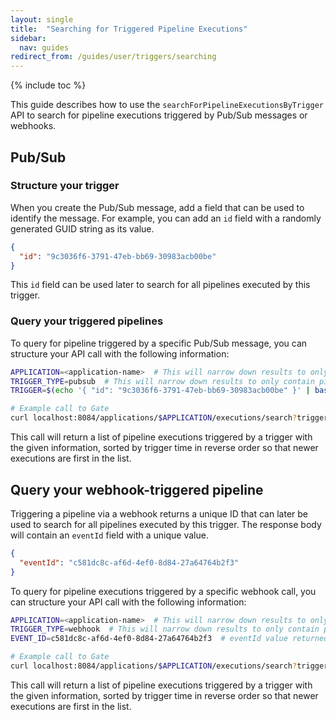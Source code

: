 ```yaml
---
layout: single
title:  "Searching for Triggered Pipeline Executions"
sidebar:
  nav: guides
redirect_from: /guides/user/triggers/searching
---
```


{% include toc %}

This guide describes how to use the `searchForPipelineExecutionsByTrigger` API to search for pipeline executions triggered by Pub/Sub messages or webhooks.

## Pub/Sub

### Structure your trigger

When you create the Pub/Sub message, add a field that can be used to identify the message. For example, you can add an `id` field with a randomly generated GUID string as its value.

```json
{
  "id": "9c3036f6-3791-47eb-bb69-30983acb00be"
}
```

This `id` field can be used later to search for all pipelines executed by this trigger.

### Query your triggered pipelines

To query for pipeline triggered by a specific Pub/Sub message, you can structure your API call with the following information:

```bash
APPLICATION=<application-name>  # This will narrow down results to only contain pipeline executions within a given application. You may supply '*' here to search across all applications.
TRIGGER_TYPE=pubsub  # This will narrow down results to only contain pipelines executions triggered by a Pub/Sub message
TRIGGER=$(echo '{ "id": "9c3036f6-3791-47eb-bb69-30983acb00be" }' | base64)  # This will narrow down results to only contain pipeline executions triggered with a payload that includes this key/value. We base64-encode this so that it can be passed as a query parameter to the API.

# Example call to Gate
curl localhost:8084/applications/$APPLICATION/executions/search?triggerTypes=$TRIGGER_TYPE&trigger=$TRIGGER
```

This call will return a list of pipeline executions triggered by a trigger with the given information, sorted by trigger time in reverse order so that newer executions are first in the list.

##  Query your webhook-triggered pipeline

Triggering a pipeline via a webhook returns a unique ID that can later be used to search for all pipelines executed by this trigger. The response body will contain an `eventId` field with a unique value.

```json
{
  "eventId": "c581dc8c-af6d-4ef0-8d84-27a64764b2f3"
}
```

To query for pipeline executions triggered by a specific webhook call, you can structure your API call with the following information:

```bash
APPLICATION=<application-name>  # This will narrow down results to only contain pipeline executions within a given application. You may supply '*' here to search across all applications.
TRIGGER_TYPE=webhook  # This will narrow down results to only contain pipelines executions triggered by a webhook call
EVENT_ID=c581dc8c-af6d-4ef0-8d84-27a64764b2f3  # eventId value returned by webhook call

# Example call to Gate
curl localhost:8084/applications/$APPLICATION/executions/search?triggerTypes=$TRIGGER_TYPE&eventId=$EVENT_ID
```

This call will return a list of pipeline executions triggered by a trigger with the given information, sorted by trigger time in reverse order so that newer executions are first in the list.
